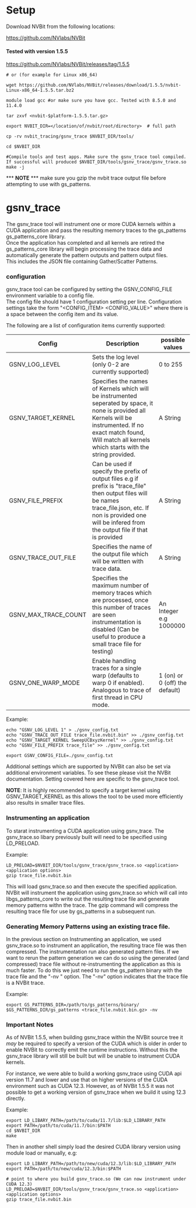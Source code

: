 # Setup
Download NVBit from the following locations:

https://github.com/NVlabs/NVBit

#### Tested with version 1.5.5

https://github.com/NVlabs/NVBit/releases/tag/1.5.5

```
# or (for example for Linux x86_64)

wget https://github.com/NVlabs/NVBit/releases/download/1.5.5/nvbit-Linux-x86_64-1.5.5.tar.bz2
```


```
module load gcc #or make sure you have gcc. Tested with 8.5.0 and 11.4.0

tar zxvf <nvbit-$platform-1.5.5.tar.gz>

export NVBIT_DIR=</location/of/nvbit/root/directory>  # full path

cp -rv nvbit_tracing/gsnv_trace $NVBIT_DIR/tools/

cd $NVBIT_DIR

#Compile tools and test apps. Make sure the gsnv_trace tool compiled. If successful will produced $NVBIT_DIR/tools/gsnv_trace/gsnv_trace.so
make -j
```


*** <b>NOTE</b> *** make sure you gzip the nvbit trace output file before attempting to use with gs_patterns.

# gsnv_trace

The gsnv_trace tool will instrument one or more CUDA kernels within a CUDA application and pass the resulting memory traces to the gs_patterns gs_patterns_core library.  
Once the application has completed and all kernels are retired the gs_patterns_core library will begin processing the trace data and automatically generate the pattern outputs and pattern output files.  
This includes the JSON file containing Gather/Scatter Patterns.

###  configuration
gsnv_trace tool can be configured by setting the GSNV_CONFIG_FILE environment variable to a config file.  
The config file should have 1 configuration setting per line.  Configuration settings take the form "<CONFIG_ITEM> <CONFIG_VALUE>" where there is a space between the config item and its value.

The following are a list of configuration items currently supported:

| Config               | Description                                                                                                                                                                                                                | possible values                |
|----------------------|----------------------------------------------------------------------------------------------------------------------------------------------------------------------------------------------------------------------------|--------------------------------|
| GSNV_LOG_LEVEL       | Sets the log level (only 0-2 are currently supported)                                                                                                                                                                      | 0 to 255                       |
| GSNV_TARGET_KERNEL   | Specifies the names of Kernels which will be instrumented seperated by space, it none is provided all Kernels will be instrumented. If no exact match found, Will match all kernels which starts with the string provided. | A String                       |
| GSNV_FILE_PREFIX     | Can be used if specify the prefix of output files e.g if prefix is "trace_file" then output files will be names trace_file.json, etc. If non is provided one will be infered from the output file if that is provided      | A String                       |
| GSNV_TRACE_OUT_FILE  | Specifies the name of the output file which will be written with trace data.                                                                                                                                               | A String                       |
| GSNV_MAX_TRACE_COUNT | Specifies the maximum number of memory traces which are processed, once this number of traces are seen instrumentation is disabled (Can be useful to produce a small trace file for testing)                               | An Integer e.g 1000000         |
| GSNV_ONE_WARP_MODE   | Enable handling traces for a single warp (defaults to warp 0 if enabled). Analogous to trace of first thread in CPU mode.                                                                                                  | 1 (on) or 0 (off) the default) |



Example:

```
echo "GSNV_LOG_LEVEL 1" > ./gsnv_config.txt
echo "GSNV_TRACE_OUT_FILE trace_file.nvbit.bin" >> ./gsnv_config.txt
echo "GSNV_TARGET_KERNEL SweepUCBxyzKernel" >> ./gsnv_config.txt
echo "GSNV_FILE_PREFIX trace_file" >> ./gsnv_config.txt

export GSNV_CONFIG_FILE=./gsnv_config.txt
```

Additional settings which are supported by NVBit can also be set via additional environment variables.  To see these please visit the NVBit documentation.
Setting covered here are specific to the gsnv_trace tool.

<b>NOTE</b>: It is highly recommended to specify a target kernel using GSNV_TARGET_KERNEL as this allows the tool to be used more efficiently also results in smaller trace files.

### Instrumenting an application

To starat instrumenting a CUDA application using gsnv_trace.  The gsnv_trace.so libary previously built will need to be specified using LD_PRELOAD. 

Example:

```
LD_PRELOAD=$NVBIT_DIR/tools/gsnv_trace/gsnv_trace.so <application> <application options>
gzip trace_file.nvbit.bin
```

This will load gsnv_trace.so and then execute the specified application. NVBit will instrument the application using gsnv_trace.so which will call into libgs_patterns_core to write out the resulting trace file and generate memory patterns withn the trace.
The gzip command will compress the resulting trace file for use by gs_patterns in a subsequent run.

### Generating Memory Patterns using an existing trace file.

In the previous section on Instrumenting an application, we used gsnv_trace.so to instrument an application, the resulting trace file was then compressed.
The instrumentation run also generated pattern files. 
If we want to rerun the pattern generation we can do so using the generated (and compressed) trace file without re-instrumenting the application as this is much faster.
To do this we just need to run the gs_pattern binary with the trace file and the "-nv " option.  The "-nv" option indicates that the trace file is a NVBit trace.  

Example:

```
export GS_PATTERNS_DIR=/path/to/gs_patterns/binary/
$GS_PATTERNS_DIR/gs_patterns <trace_file.nvbit.bin.gz> -nv
```

### Important Notes 

As of NVBit 1.5.5, when building gsnv_trace within the NVBit source tree it *may* be required to specify a version of the CUDA which is older
in order to enable NVBit to correctly emit the runtime instructions.  Without this the gsnv_trace library will still be built but will be unable to instrument CUDA kernels.

For instance, we were able to build a working gsnv_trace using CUDA api version 11.7 and lower and use that on higher versions of the CUDA environment such as CUDA 12.3.
However, as of NVBit 1.5.5 it was not possible to get a working version of gsnv_trace when we build it using 12.3 directly.

Example:

```
export LD_LIBARY_PATH=/path/to/cuda/11.7/lib:$LD_LIBRARY_PATH
export PATH=/path/to/cuda/11.7/bin:$PATH
cd $NVBIT_DIR
make 
```

Then in another shell simply load the desired CUDA library version using module load or manually, e.g:

```
export LD_LIBARY_PATH=/path/to/new/cuda/12.3/lib:$LD_LIBRARY_PATH
export PATH=/path/to/new/cuda/12.3/bin:$PATH

# point to where you build gsnv_trace.so (We can now instrument under CUDA 12.3)
LD_PRELOAD=$NVBIT_DIR/tools/gsnv_trace/gsnv_trace.so <application> <application options>
gzip trace_file.nvbit.bin
```
